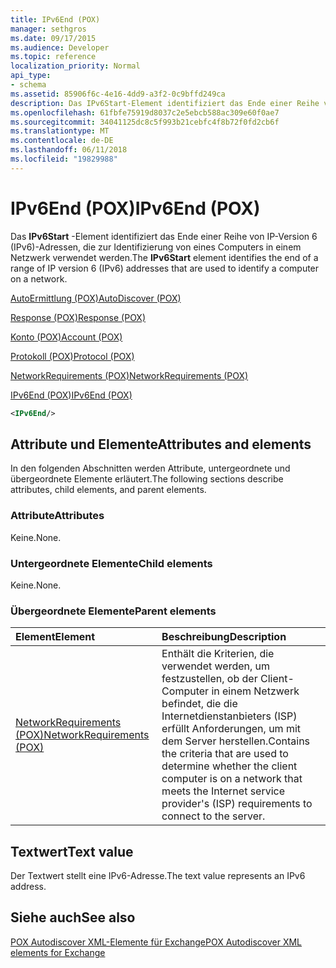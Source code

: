 ```yaml
---
title: IPv6End (POX)
manager: sethgros
ms.date: 09/17/2015
ms.audience: Developer
ms.topic: reference
localization_priority: Normal
api_type:
- schema
ms.assetid: 85906f6c-4e16-4dd9-a3f2-0c9bffd249ca
description: Das IPv6Start-Element identifiziert das Ende einer Reihe von IP-Version 6 (IPv6)-Adressen, die zur Identifizierung von eines Computers in einem Netzwerk verwendet werden.
ms.openlocfilehash: 61fbfe75919d8037c2e5ebcb588ac309e60f0ae7
ms.sourcegitcommit: 34041125dc8c5f993b21cebfc4f8b72f0fd2cb6f
ms.translationtype: MT
ms.contentlocale: de-DE
ms.lasthandoff: 06/11/2018
ms.locfileid: "19829988"
---
```

# <a name="ipv6end-pox"></a><span data-ttu-id="5ae9c-103">IPv6End (POX)</span><span class="sxs-lookup"><span data-stu-id="5ae9c-103">IPv6End (POX)</span></span>

<span data-ttu-id="5ae9c-104">Das **IPv6Start** -Element identifiziert das Ende einer Reihe von IP-Version 6 (IPv6)-Adressen, die zur Identifizierung von eines Computers in einem Netzwerk verwendet werden.</span><span class="sxs-lookup"><span data-stu-id="5ae9c-104">The **IPv6Start** element identifies the end of a range of IP version 6 (IPv6) addresses that are used to identify a computer on a network.</span></span> 
  
[<span data-ttu-id="5ae9c-105">AutoErmittlung (POX)</span><span class="sxs-lookup"><span data-stu-id="5ae9c-105">AutoDiscover (POX)</span></span>](autodiscover-pox.md)
  
[<span data-ttu-id="5ae9c-106">Response (POX)</span><span class="sxs-lookup"><span data-stu-id="5ae9c-106">Response (POX)</span></span>](response-pox.md)
  
[<span data-ttu-id="5ae9c-107">Konto (POX)</span><span class="sxs-lookup"><span data-stu-id="5ae9c-107">Account (POX)</span></span>](account-pox.md)
  
[<span data-ttu-id="5ae9c-108">Protokoll (POX)</span><span class="sxs-lookup"><span data-stu-id="5ae9c-108">Protocol (POX)</span></span>](protocol-pox.md)
  
[<span data-ttu-id="5ae9c-109">NetworkRequirements (POX)</span><span class="sxs-lookup"><span data-stu-id="5ae9c-109">NetworkRequirements (POX)</span></span>](networkrequirements-pox.md)
  
[<span data-ttu-id="5ae9c-110">IPv6End (POX)</span><span class="sxs-lookup"><span data-stu-id="5ae9c-110">IPv6End (POX)</span></span>](ipv6end-pox.md)
  
```xml
<IPv6End/>
```

## <a name="attributes-and-elements"></a><span data-ttu-id="5ae9c-111">Attribute und Elemente</span><span class="sxs-lookup"><span data-stu-id="5ae9c-111">Attributes and elements</span></span>

<span data-ttu-id="5ae9c-112">In den folgenden Abschnitten werden Attribute, untergeordnete und übergeordnete Elemente erläutert.</span><span class="sxs-lookup"><span data-stu-id="5ae9c-112">The following sections describe attributes, child elements, and parent elements.</span></span>
  
### <a name="attributes"></a><span data-ttu-id="5ae9c-113">Attribute</span><span class="sxs-lookup"><span data-stu-id="5ae9c-113">Attributes</span></span>

<span data-ttu-id="5ae9c-114">Keine.</span><span class="sxs-lookup"><span data-stu-id="5ae9c-114">None.</span></span>
  
### <a name="child-elements"></a><span data-ttu-id="5ae9c-115">Untergeordnete Elemente</span><span class="sxs-lookup"><span data-stu-id="5ae9c-115">Child elements</span></span>

<span data-ttu-id="5ae9c-116">Keine.</span><span class="sxs-lookup"><span data-stu-id="5ae9c-116">None.</span></span>
  
### <a name="parent-elements"></a><span data-ttu-id="5ae9c-117">Übergeordnete Elemente</span><span class="sxs-lookup"><span data-stu-id="5ae9c-117">Parent elements</span></span>

|<span data-ttu-id="5ae9c-118">**Element**</span><span class="sxs-lookup"><span data-stu-id="5ae9c-118">**Element**</span></span>|<span data-ttu-id="5ae9c-119">**Beschreibung**</span><span class="sxs-lookup"><span data-stu-id="5ae9c-119">**Description**</span></span>|
|:-----|:-----|
|[<span data-ttu-id="5ae9c-120">NetworkRequirements (POX)</span><span class="sxs-lookup"><span data-stu-id="5ae9c-120">NetworkRequirements (POX)</span></span>](networkrequirements-pox.md) <br/> |<span data-ttu-id="5ae9c-121">Enthält die Kriterien, die verwendet werden, um festzustellen, ob der Client-Computer in einem Netzwerk befindet, die die Internetdienstanbieters (ISP) erfüllt Anforderungen, um mit dem Server herstellen.</span><span class="sxs-lookup"><span data-stu-id="5ae9c-121">Contains the criteria that are used to determine whether the client computer is on a network that meets the Internet service provider's (ISP) requirements to connect to the server.</span></span>  <br/> |
   
## <a name="text-value"></a><span data-ttu-id="5ae9c-122">Textwert</span><span class="sxs-lookup"><span data-stu-id="5ae9c-122">Text value</span></span>

<span data-ttu-id="5ae9c-123">Der Textwert stellt eine IPv6-Adresse.</span><span class="sxs-lookup"><span data-stu-id="5ae9c-123">The text value represents an IPv6 address.</span></span>
  
## <a name="see-also"></a><span data-ttu-id="5ae9c-124">Siehe auch</span><span class="sxs-lookup"><span data-stu-id="5ae9c-124">See also</span></span>



[<span data-ttu-id="5ae9c-125">POX Autodiscover XML-Elemente für Exchange</span><span class="sxs-lookup"><span data-stu-id="5ae9c-125">POX Autodiscover XML elements for Exchange</span></span>](pox-autodiscover-xml-elements-for-exchange.md)

